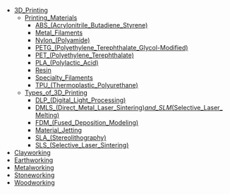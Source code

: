 - [3D_Printing](3D_Printing.md)
  - [Printing_Materials](#)
    - [ABS_(Acrylonitrile_Butadiene_Styrene)](ABS_(Acrylonitrile_Butadiene_Styrene).md)
    - [Metal_Filaments](Metal_Filaments.md)
    - [Nylon_(Polyamide)](Nylon_(Polyamide).md)
    - [PETG_(Polyethylene_Terephthalate_Glycol-Modified)](PETG_(Polyethylene_Terephthalate_Glycol-Modified).md)
    - [PET_(Polyethylene_Terephthalate)](PET_(Polyethylene_Terephthalate).md)
    - [PLA_(Polylactic_Acid)](PLA_(Polylactic_Acid).md)
    - [Resin](Resin.md)
    - [Specialty_Filaments](Specialty_Filaments.md)
    - [TPU_(Thermoplastic_Polyurethane)](TPU_(Thermoplastic_Polyurethane).md)
  - [Types_of_3D_Printing](#)
    - [DLP_(Digital_Light_Processing)](DLP_(Digital_Light_Processing).md)
    - [DMLS_(Direct_Metal_Laser_Sintering)_and_SLM_(Selective_Laser_Melting)](DMLS_(Direct_Metal_Laser_Sintering)_and_SLM_(Selective_Laser_Melting).md)
    - [FDM_(Fused_Deposition_Modeling)](FDM_(Fused_Deposition_Modeling).md)
    - [Material_Jetting](Material_Jetting.md)
    - [SLA_(Stereolithography)](SLA_(Stereolithography).md)
    - [SLS_(Selective_Laser_Sintering)](SLS_(Selective_Laser_Sintering).md)
- [Clayworking](Clayworking.md)
- [Earthworking](Earthworking.md)
- [Metalworking](Metalworking.md)
- [Stoneworking](Stoneworking.md)
- [Woodworking](Woodworking.md)
